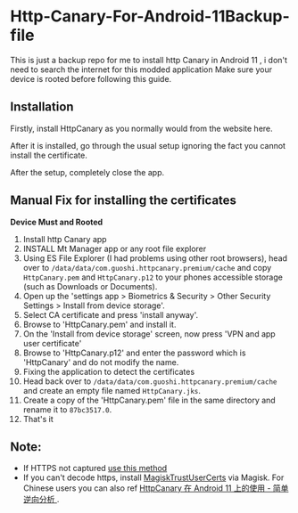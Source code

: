 # Http-Canary-For-Android-11Backup-file
This is just a backup repo for me to install http Canary in Android 11 , i don't need to search the internet for this modded application
Make sure your device is rooted before following this guide.



## Installation

Firstly, install HttpCanary as you normally would from the website here.

After it is installed, go through the usual setup ignoring the fact you cannot install the certificate.

After the setup, completely close the app.



## Manual Fix for installing the certificates

**Device Must and Rooted**

1. Install http Canary app
2. INSTALL Mt Manager app or any root file explorer 
3. Using ES File Explorer (I had problems using other root browsers), head over to `/data/data/com.guoshi.httpcanary.premium/cache` and copy `HttpCanary.pem` and `HttpCanary.p12` to your phones accessible storage (such as Downloads or Documents).
4. Open up the 'settings app > Biometrics & Security > Other Security Settings > Install from device storage'.
5. Select CA certificate and press 'install anyway'.
6. Browse to 'HttpCanary.pem' and install it.
7. On the 'Install from device storage' screen, now press 'VPN and app user certificate'
8. Browse to 'HttpCanary.p12' and enter the password which is 'HttpCanary' and do not modify the name.
9. Fixing the application to detect the certificates
10. Head back over to `/data/data/com.guoshi.httpcanary.premium/cache` and create an empty file named `HttpCanary.jks`.
11. Create a copy of the 'HttpCanary.pem' file in the same directory and rename it to `87bc3517.0`.
12. That's it 



## Note:

- If HTTPS not captured [use this method](https://www.reddit.com/r/androidroot/comments/x4lcwb/httpcanary_capture_https_requests_bypass/?utm_medium=android_app&utm_source=share)
- If you can't decode https, install [MagiskTrustUserCerts](https://github.com/NVISOsecurity/MagiskTrustUserCerts) via Magisk. For Chinese users you can also ref [HttpCanary 在 Android 11 上的使用 - 简单逆向分析 ](https://www.cnblogs.com/ercilan/p/14386362.html).
